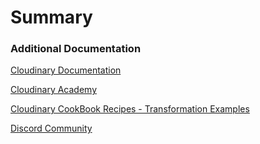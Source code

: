 # Summary


<!--
## Recap Splicing 

Creating a video from multiple other videos requires some fairly complicated urls so here are some useful tips.

The last part of the url (the target video) will be the first video that plays in the sequence, and then all of the _fl_splice_ sections will play in order of appearance in the url.

Each spliced clip will take the form of:
```/fl_splice,l_video:<public id>/<any transforms of the clip>/fl_layer_apply/
```

_fl_splice_ causes the clip to be spliced in (concatenated), instead of overlayed.

_l_video_ and _/fl_layer_apply/_ are start and end tags, wrapping up any transforms that need to be applied to the clip.

## Using Transitions
In order to [join a video using a transition](https://cloudinary.com/documentation/video_manipulation_and_delivery#concatenate_videos_with_custom_transitions), we replace _fl_splice_ with _e_transition_,l_video:&lt;transition video public id&gt;

You can prefix that with a _/du_5.0/_ to make the transition last 5 seconds and other transforms can be applied to the transition luma matte video as well to vary the transition effect, see later sections of [Concatenate videos with custom transitions](https://cloudinary.com/documentation/video_manipulation_and_delivery#concatenate_videos_with_custom_transitions)

<br>

# Detailed Information
Guide: [Video Transformations](https://cloudinary.com/documentation/video_manipulation_and_delivery) 
 - [Concatenate videos with custom transitions](https://cloudinary.com/documentation/video_manipulation_and_delivery#concatenate_videos_with_custom_transitions)

Reference: [Transform URL API](https://cloudinary.com/documentation/transformation_reference)
 - [_du_](https://cloudinary.com/documentation/transformation_reference#du_duration) (duration)
 - [_e_transition_](https://cloudinary.com/documentation/transformation_reference#e_transition)
 - [_fl_splice_](https://cloudinary.com/documentation/transformation_reference#fl_splice)
 - [_l_video_]()
 - [_/fl_layer_apply/_](https://cloudinary.com/documentation/transformation_reference#fl_layer_apply)

<br>
# Resources
## Training
 [Cloudinary Academy](https://training.cloudinary.com/) (it's free, comprehensive and self-paced)

## Full Documentation
Cloudinary documentation can be found here:
[https://cloudinary.com/documentation](https://cloudinary.com/documentation)
-->

### Additional Documentation

[Cloudinary Documentation](https://cloudinary.com/documentation?utm_source=twilio&utm_medium=event&utm_campaign=cloudinary-twilioquest-2021)

[Cloudinary Academy](https://training.cloudinary.com?utm_source=twilio&utm_medium=event&utm_campaign=cloudinary-twilioquest-2021)

[Cloudinary CookBook Recipes - Transformation Examples](https://cloudinary.com/cookbook?utm_source=twilio&utm_medium=event&utm_campaign=cloudinary-twilioquest-2021)

[Discord Community](https://discord.gg/CCsubwFbvd)